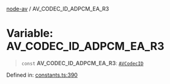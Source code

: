 [node-av](../globals.md) / AV\_CODEC\_ID\_ADPCM\_EA\_R3

# Variable: AV\_CODEC\_ID\_ADPCM\_EA\_R3

> `const` **AV\_CODEC\_ID\_ADPCM\_EA\_R3**: [`AVCodecID`](../type-aliases/AVCodecID.md)

Defined in: [constants.ts:390](https://github.com/seydx/av/blob/f8631fc881b394300b1479f511d55cf1c370a87f/src/constants/constants.ts#L390)
